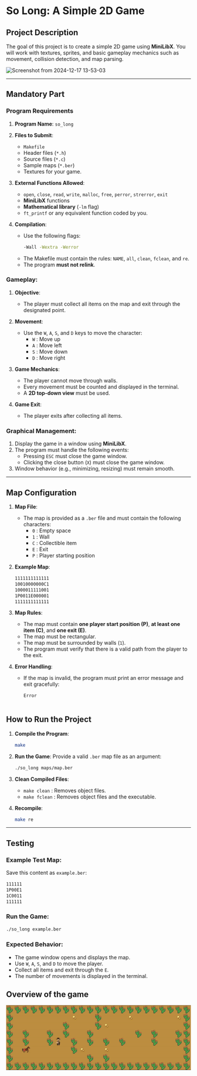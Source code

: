 # **So Long: A Simple 2D Game**

## **Project Description**
The goal of this project is to create a simple 2D game using **MiniLibX**. You will work with textures, sprites, and basic gameplay mechanics such as movement, collision detection, and map parsing.

![Screenshot from 2024-12-17 13-53-03](https://github.com/user-attachments/assets/5bfe93b3-d6ad-489a-b3ab-1054c639e5d6)

---

## **Mandatory Part**

### **Program Requirements**
1. **Program Name**: `so_long`
2. **Files to Submit**:
   - `Makefile`  
   - Header files (`*.h`)  
   - Source files (`*.c`)  
   - Sample maps (`*.ber`)  
   - Textures for your game.

3. **External Functions Allowed**:
   - `open`, `close`, `read`, `write`, `malloc`, `free`, `perror`, `strerror`, `exit`  
   - **MiniLibX** functions  
   - **Mathematical library** (`-lm` flag)  
   - `ft_printf` or any equivalent function coded by you.

4. **Compilation**:
   - Use the following flags:
     ```bash
     -Wall -Wextra -Werror
     ```
   - The Makefile must contain the rules: `NAME`, `all`, `clean`, `fclean`, and `re`.  
   - The program **must not relink**.

### **Gameplay**:
1. **Objective**:
   - The player must collect all items on the map and exit through the designated point.

2. **Movement**:
   - Use the `W`, `A`, `S`, and `D` keys to move the character:  
     - `W` : Move up  
     - `A` : Move left  
     - `S` : Move down  
     - `D` : Move right  

3. **Game Mechanics**:
   - The player cannot move through walls.  
   - Every movement must be counted and displayed in the terminal.  
   - A **2D top-down view** must be used.

4. **Game Exit**:
   - The player exits after collecting all items.

### **Graphical Management**:
1. Display the game in a window using **MiniLibX**.
2. The program must handle the following events:
   - Pressing `ESC` must close the game window.  
   - Clicking the close button (`X`) must close the game window.  
3. Window behavior (e.g., minimizing, resizing) must remain smooth.

---

## **Map Configuration**

1. **Map File**:
   - The map is provided as a `.ber` file and must contain the following characters:
     - `0` : Empty space  
     - `1` : Wall  
     - `C` : Collectible item  
     - `E` : Exit  
     - `P` : Player starting position  

2. **Example Map**:
   ```
   1111111111111
   10010000000C1
   1000011111001
   1P0011E000001
   1111111111111
   ```

3. **Map Rules**:
   - The map must contain **one player start position (P)**, **at least one item (C)**, and **one exit (E)**.  
   - The map must be rectangular.  
   - The map must be surrounded by walls (`1`).  
   - The program must verify that there is a valid path from the player to the exit.

4. **Error Handling**:
   - If the map is invalid, the program must print an error message and exit gracefully:
     ```
     Error


## **How to Run the Project**

1. **Compile the Program**:
   ```bash
   make
   ```

2. **Run the Game**:
   Provide a valid `.ber` map file as an argument:
   ```bash
   ./so_long maps/map.ber
   ```

3. **Clean Compiled Files**:
   - `make clean` : Removes object files.  
   - `make fclean` : Removes object files and the executable.  

4. **Recompile**:
   ```bash
   make re
   ```

---

## **Testing**

### **Example Test Map**:
Save this content as `example.ber`:
```
111111
1P00E1
1C0011
111111
```

### **Run the Game**:
```bash
./so_long example.ber
```

### **Expected Behavior**:
- The game window opens and displays the map.  
- Use `W`, `A`, `S`, and `D` to move the player.  
- Collect all items and exit through the `E`.  
- The number of movements is displayed in the terminal.  

## **Overview of the game**

<div align="center">
  <img src="./Divers/so_long.gif" alt="Project Demo">
</div>
